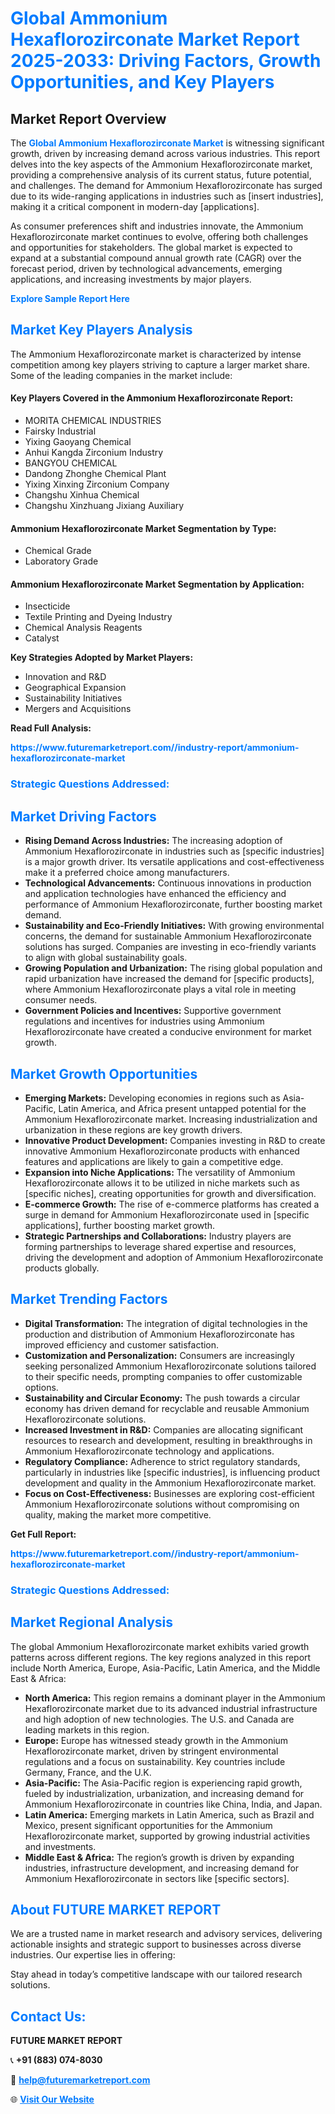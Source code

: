 <h1 style="color: #007BFF;">Global Ammonium Hexaflorozirconate Market Report 2025-2033: Driving Factors, Growth Opportunities, and Key Players</h1>

<section id="overview">
<h2>Market Report Overview</h2>
<p>The <a href="https://www.futuremarketreport.com//industry-report/ammonium-hexaflorozirconate-market" style="color: #007BFF; text-decoration: none;"><strong>Global Ammonium Hexaflorozirconate Market</strong></a> is witnessing significant growth, driven by increasing demand across various industries. This report delves into the key aspects of the Ammonium Hexaflorozirconate market, providing a comprehensive analysis of its current status, future potential, and challenges. The demand for Ammonium Hexaflorozirconate has surged due to its wide-ranging applications in industries such as [insert industries], making it a critical component in modern-day [applications].</p>
<p>As consumer preferences shift and industries innovate, the Ammonium Hexaflorozirconate market continues to evolve, offering both challenges and opportunities for stakeholders. The global market is expected to expand at a substantial compound annual growth rate (CAGR) over the forecast period, driven by technological advancements, emerging applications, and increasing investments by major players.</p>
</section>

<section id="overview">
<p><a href="https://www.futuremarketreport.com//request-sample/reportId=88811" style="color: #007BFF; text-decoration: none;"><strong>Explore Sample Report Here</strong></a></p>
</section>

<section id="key-players">
<h2 style="color: #007BFF;">Market Key Players Analysis</h2>
<p>The Ammonium Hexaflorozirconate market is characterized by intense competition among key players striving to capture a larger market share. Some of the leading companies in the market include:</p>
<h4>Key Players Covered in the Ammonium Hexaflorozirconate Report:</h4>
<ul><li>MORITA CHEMICAL INDUSTRIES</li><li>Fairsky Industrial</li><li>Yixing Gaoyang Chemical</li><li>Anhui Kangda Zirconium Industry</li><li>BANGYOU CHEMICAL</li><li>Dandong Zhonghe Chemical Plant</li><li>Yixing Xinxing Zirconium Company</li><li>Changshu Xinhua Chemical</li><li>Changshu Xinzhuang Jixiang Auxiliary</li></ul>
<h4>Ammonium Hexaflorozirconate Market Segmentation by Type:</h4>
<ul><li>Chemical Grade</li><li>Laboratory Grade</li></ul>

<h4>Ammonium Hexaflorozirconate Market Segmentation by Application:</h4>
<ul><li>Insecticide</li><li>Textile Printing and Dyeing Industry</li><li>Chemical Analysis Reagents</li><li>Catalyst</li></ul>
<p><strong>Key Strategies Adopted by Market Players:</strong></p>
<ul>
<li>Innovation and R&D</li>
<li>Geographical Expansion</li>
<li>Sustainability Initiatives</li>
<li>Mergers and Acquisitions</li>
</ul>
</section>

<section>
<p><strong>Read Full Analysis: </strong></p><a href="https://www.futuremarketreport.com//industry-report/ammonium-hexaflorozirconate-market" style="color: #007BFF; text-decoration: none;"><strong>https://www.futuremarketreport.com//industry-report/ammonium-hexaflorozirconate-market</strong></a>
<h3 style="color: #007BFF;">Strategic Questions Addressed:</h3>
</section>

<section id="driving-factors">
<h2 style="color: #007BFF;">Market Driving Factors</h2>
<ul>
<li><strong>Rising Demand Across Industries:</strong> The increasing adoption of Ammonium Hexaflorozirconate in industries such as [specific industries] is a major growth driver. Its versatile applications and cost-effectiveness make it a preferred choice among manufacturers.</li>
<li><strong>Technological Advancements:</strong> Continuous innovations in production and application technologies have enhanced the efficiency and performance of Ammonium Hexaflorozirconate, further boosting market demand.</li>
<li><strong>Sustainability and Eco-Friendly Initiatives:</strong> With growing environmental concerns, the demand for sustainable Ammonium Hexaflorozirconate solutions has surged. Companies are investing in eco-friendly variants to align with global sustainability goals.</li>
<li><strong>Growing Population and Urbanization:</strong> The rising global population and rapid urbanization have increased the demand for [specific products], where Ammonium Hexaflorozirconate plays a vital role in meeting consumer needs.</li>
<li><strong>Government Policies and Incentives:</strong> Supportive government regulations and incentives for industries using Ammonium Hexaflorozirconate have created a conducive environment for market growth.</li>
</ul>
</section>

<section id="growth-opportunities">
<h2 style="color: #007BFF;">Market Growth Opportunities</h2>
<ul>
<li><strong>Emerging Markets:</strong> Developing economies in regions such as Asia-Pacific, Latin America, and Africa present untapped potential for the Ammonium Hexaflorozirconate market. Increasing industrialization and urbanization in these regions are key growth drivers.</li>
<li><strong>Innovative Product Development:</strong> Companies investing in R&D to create innovative Ammonium Hexaflorozirconate products with enhanced features and applications are likely to gain a competitive edge.</li>
<li><strong>Expansion into Niche Applications:</strong> The versatility of Ammonium Hexaflorozirconate allows it to be utilized in niche markets such as [specific niches], creating opportunities for growth and diversification.</li>
<li><strong>E-commerce Growth:</strong> The rise of e-commerce platforms has created a surge in demand for Ammonium Hexaflorozirconate used in [specific applications], further boosting market growth.</li>
<li><strong>Strategic Partnerships and Collaborations:</strong> Industry players are forming partnerships to leverage shared expertise and resources, driving the development and adoption of Ammonium Hexaflorozirconate products globally.</li>
</ul>
</section>

<section id="trending-factors">
<h2 style="color: #007BFF;">Market Trending Factors</h2>
<ul>
<li><strong>Digital Transformation:</strong> The integration of digital technologies in the production and distribution of Ammonium Hexaflorozirconate has improved efficiency and customer satisfaction.</li>
<li><strong>Customization and Personalization:</strong> Consumers are increasingly seeking personalized Ammonium Hexaflorozirconate solutions tailored to their specific needs, prompting companies to offer customizable options.</li>
<li><strong>Sustainability and Circular Economy:</strong> The push towards a circular economy has driven demand for recyclable and reusable Ammonium Hexaflorozirconate solutions.</li>
<li><strong>Increased Investment in R&D:</strong> Companies are allocating significant resources to research and development, resulting in breakthroughs in Ammonium Hexaflorozirconate technology and applications.</li>
<li><strong>Regulatory Compliance:</strong> Adherence to strict regulatory standards, particularly in industries like [specific industries], is influencing product development and quality in the Ammonium Hexaflorozirconate market.</li>
<li><strong>Focus on Cost-Effectiveness:</strong> Businesses are exploring cost-efficient Ammonium Hexaflorozirconate solutions without compromising on quality, making the market more competitive.</li>
</ul>
</section>

<section>
<p><strong>Get Full Report: </strong></p><a href="https://www.futuremarketreport.com//industry-report/ammonium-hexaflorozirconate-market" style="color: #007BFF; text-decoration: none;"><strong>https://www.futuremarketreport.com//industry-report/ammonium-hexaflorozirconate-market</strong></a>
<h3 style="color: #007BFF;">Strategic Questions Addressed:</h3>
</section>


<section id="regional-analysis">
<h2 style="color: #007BFF;">Market Regional Analysis</h2>
<p>The global Ammonium Hexaflorozirconate market exhibits varied growth patterns across different regions. The key regions analyzed in this report include North America, Europe, Asia-Pacific, Latin America, and the Middle East & Africa:</p>
<ul>
<li><strong>North America:</strong> This region remains a dominant player in the Ammonium Hexaflorozirconate market due to its advanced industrial infrastructure and high adoption of new technologies. The U.S. and Canada are leading markets in this region.</li>
<li><strong>Europe:</strong> Europe has witnessed steady growth in the Ammonium Hexaflorozirconate market, driven by stringent environmental regulations and a focus on sustainability. Key countries include Germany, France, and the U.K.</li>
<li><strong>Asia-Pacific:</strong> The Asia-Pacific region is experiencing rapid growth, fueled by industrialization, urbanization, and increasing demand for Ammonium Hexaflorozirconate in countries like China, India, and Japan.</li>
<li><strong>Latin America:</strong> Emerging markets in Latin America, such as Brazil and Mexico, present significant opportunities for the Ammonium Hexaflorozirconate market, supported by growing industrial activities and investments.</li>
<li><strong>Middle East & Africa:</strong> The region’s growth is driven by expanding industries, infrastructure development, and increasing demand for Ammonium Hexaflorozirconate in sectors like [specific sectors].</li>
</ul>
</section>

<footer>
<h2 style="color: #007BFF;">About FUTURE MARKET REPORT</h2>
<p>We are a trusted name in market research and advisory services, delivering actionable insights and strategic support to businesses across diverse industries. Our expertise lies in offering:</p>

<p>Stay ahead in today’s competitive landscape with our tailored research solutions.</p>

<h2 style="color: #007BFF;">Contact Us:</h2>
<p><strong>FUTURE MARKET REPORT</strong></p>
<p>📞 <strong>+91 (883) 074-8030</strong></p>
<p>📧 <strong><a href="mailto:help@futuremarketreport.com" style="color: #007BFF;">help@futuremarketreport.com</a></strong></p>
<p>🌐 <strong><a href="https://www.futuremarketreport.com/" style="color: #007BFF;">Visit Our Website</a></strong></p>
</footer>
